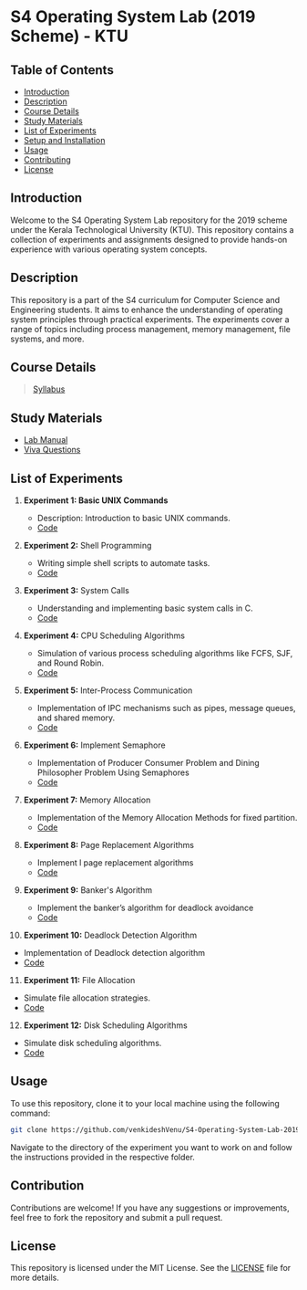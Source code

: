 
# S4 Operating System Lab (2019 Scheme) - KTU

## Table of Contents

- [Introduction](#introduction)
- [Description](#Description)
- [Course Details ](#course-details)
- [Study Materials](#study-materials)
- [List of Experiments](#list-of-experiments)
- [Setup and Installation](#setup-and-installation)
- [Usage](#usage)
- [Contributing](#contributing)
- [License](#license)


## Introduction
Welcome to the S4 Operating System Lab repository for the 2019 scheme under the Kerala Technological University (KTU). This repository contains a collection of experiments and assignments designed to provide hands-on experience with various operating system concepts.

## Description
This repository is a part of the S4 curriculum for Computer Science and Engineering students. It aims to enhance the understanding of operating system principles through practical experiments. The experiments cover a range of topics including process management, memory management, file systems, and more.

## Course Details

   >[Syllabus](https://github.com/venkideshVenu/S4-Operating-System-Lab-2019-Scheme-KTU-/blob/main/S4%20Lab%20Syllabus.pdf)

## Study Materials

  - [Lab Manual](https://github.com/venkideshVenu/S4-Operating-System-Lab-2019-Scheme-KTU-/blob/main/Lab%20Manual.pdf)
  - [Viva Questions](https://github.com/venkideshVenu/S4-Operating-System-Lab-2019-Scheme-KTU-/blob/main/Viva%20Questions.pdf)

## List of Experiments

1. **Experiment 1: Basic UNIX Commands**
   - Description: Introduction to basic UNIX commands.
   - [Code](https://github.com/venkideshVenu/S4-Operating-System-Lab-2019-Scheme-KTU-/blob/main/UNIX%20Commands.pdf)

2. **Experiment 2:** Shell Programming
   - Writing simple shell scripts to automate tasks.
   - [Code](https://github.com/venkideshVenu/S4-Operating-System-Lab-2019-Scheme-KTU-/tree/main/Shell%20Programming)

3. **Experiment 3:** System Calls
   - Understanding and implementing basic system calls in C.
   -  [Code](https://github.com/venkideshVenu/S4-Operating-System-Lab-2019-Scheme-KTU-/tree/main/System%20Calls)

4. **Experiment 4:** CPU Scheduling Algorithms
   - Simulation of various process scheduling algorithms like FCFS, SJF, and Round Robin.
   -  [Code](https://github.com/venkideshVenu/S4-Operating-System-Lab-2019-Scheme-KTU-/tree/main/CPU%20Scheduling)

5. **Experiment 5:** Inter-Process Communication
   - Implementation of IPC mechanisms such as pipes, message queues, and shared memory.
   -  [Code](https://github.com/venkideshVenu/S4-Operating-System-Lab-2019-Scheme-KTU-/tree/main/Inter%20Process%20Communication)
  
6. **Experiment 6:** Implement Semaphore
   - Implementation of Producer Consumer Problem and Dining Philosopher Problem Using Semaphores
   -  [Code](https://github.com/venkideshVenu/S4-Operating-System-Lab-2019-Scheme-KTU-/tree/main/Implement%20Semaphore)

7. **Experiment 7:** Memory Allocation
   - Implementation of the Memory Allocation Methods for fixed partition.
   -  [Code](https://github.com/venkideshVenu/S4-Operating-System-Lab-2019-Scheme-KTU-/blob/main/memoryAllocation.c)

8. **Experiment 8:** Page Replacement Algorithms
   - Implement l page replacement algorithms
   -  [Code](https://github.com/venkideshVenu/S4-Operating-System-Lab-2019-Scheme-KTU-/tree/main/Page%20Replacement%20Algorithm)

9. **Experiment 9:** Banker's Algorithm
   - Implement the banker’s algorithm for deadlock avoidance
   -  [Code](https://github.com/venkideshVenu/S4-Operating-System-Lab-2019-Scheme-KTU-/blob/main/bankersAlgorithm.c)
 
 10. **Experiment 10:** Deadlock Detection Algorithm
   - Implementation of Deadlock detection algorithm
   - [Code](https://github.com/venkideshVenu/S4-Operating-System-Lab-2019-Scheme-KTU-/blob/main/deadLockDetection.c)
 
 
 11. **Experiment 11:** File Allocation
   - Simulate file allocation strategies.
   - [Code](https://github.com/venkideshVenu/S4-Operating-System-Lab-2019-Scheme-KTU-/tree/main/File%20Allocation)
 
 
 12. **Experiment 12:** Disk Scheduling Algorithms 
   - Simulate disk scheduling algorithms.
   - [Code](https://github.com/venkideshVenu/S4-Operating-System-Lab-2019-Scheme-KTU-/tree/main/Disk%20Scheduling)
 
 

## Usage
To use this repository, clone it to your local machine using the following command:

```bash
git clone https://github.com/venkideshVenu/S4-Operating-System-Lab-2019-Scheme-KTU-.git
```

Navigate to the directory of the experiment you want to work on and follow the instructions provided in the respective folder.


## Contribution
Contributions are welcome! If you have any suggestions or improvements, feel free to fork the repository and submit a pull request.

## License
This repository is licensed under the MIT License. See the [LICENSE](LICENSE) file for more details.